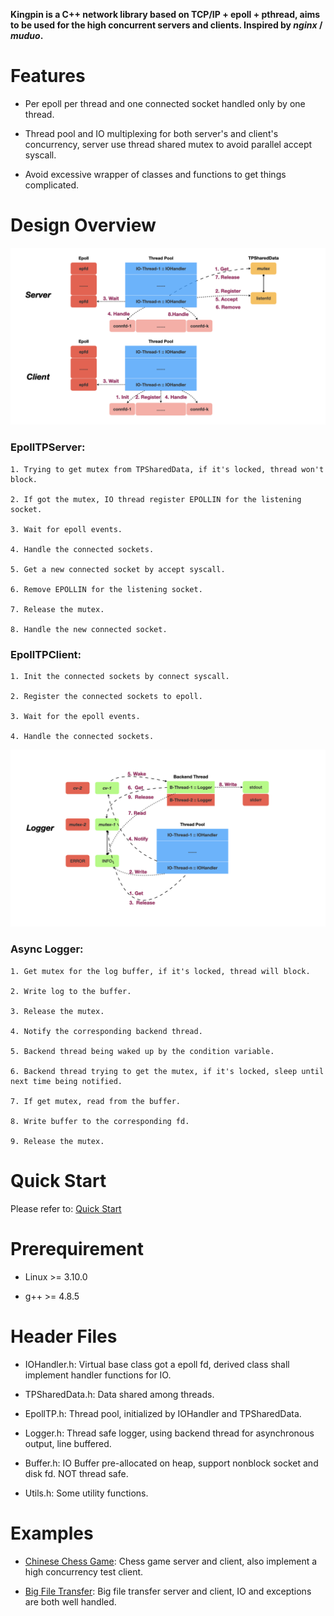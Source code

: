 **Kingpin is a C++ network library based on TCP/IP + epoll + pthread, aims to be used for the high concurrent servers and clients. Inspired by *nginx* / *muduo*.**

# Features

* Per epoll per thread and one connected socket handled only by one thread.

* Thread pool and IO multiplexing for both server's and client's concurrency, server use thread shared mutex to avoid parallel accept syscall.

* Avoid excessive wrapper of classes and functions to get things complicated.

# Design Overview

![image](https://github.com/GeniusDai/kingpin/raw/dev/pictures/kingpin.001.png)

### EpollTPServer:

    1. Trying to get mutex from TPSharedData, if it's locked, thread won't block.

    2. If got the mutex, IO thread register EPOLLIN for the listening socket.

    3. Wait for epoll events.

    4. Handle the connected sockets.

    5. Get a new connected socket by accept syscall.

    6. Remove EPOLLIN for the listening socket.

    7. Release the mutex.

    8. Handle the new connected socket.

### EpollTPClient:

    1. Init the connected sockets by connect syscall.

    2. Register the connected sockets to epoll.

    3. Wait for the epoll events.

    4. Handle the connected sockets.

![image](https://github.com/GeniusDai/kingpin/raw/dev/pictures/kingpin.002.png)

### Async Logger:

    1. Get mutex for the log buffer, if it's locked, thread will block.

    2. Write log to the buffer.

    3. Release the mutex.

    4. Notify the corresponding backend thread.

    5. Backend thread being waked up by the condition variable.

    6. Backend thread trying to get the mutex, if it's locked, sleep until next time being notified.

    7. If get mutex, read from the buffer.

    8. Write buffer to the corresponding fd.

    9. Release the mutex.

# Quick Start

Please refer to: [Quick Start](https://github.com/GeniusDai/kingpin/tree/dev/examples/quick_start)

# Prerequirement

* Linux >= 3.10.0

* g++ >= 4.8.5

# Header Files

* IOHandler.h: Virtual base class got a epoll fd, derived class shall implement handler functions for IO.

* TPSharedData.h: Data shared among threads.

* EpollTP.h: Thread pool, initialized by IOHandler and TPSharedData.

* Logger.h: Thread safe logger, using backend thread for asynchronous output, line buffered.

* Buffer.h: IO Buffer pre-allocated on heap, support nonblock socket and disk fd. NOT thread safe.

* Utils.h: Some utility functions.

# Examples

* [Chinese Chess Game](https://github.com/GeniusDai/kingpin/tree/dev/examples/chinese_chess_game): Chess game server and client, also implement a high concurrency test client.

* [Big File Transfer](https://github.com/GeniusDai/kingpin/tree/dev/examples/big_file_transfer): Big file transfer server and client, IO and exceptions are both well handled.

